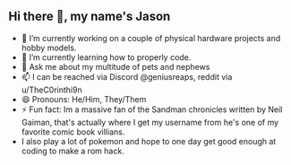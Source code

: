 ## Hi there 👋, my name's Jason

- 🔭 I’m currently working on a couple of physical hardware projects and hobby models.
- 🌱 I’m currently learning how to properly code.
- 💬 Ask me about my multitude of pets and nephews
- 📫 I can be reached via Discord @geniusreaps, reddit via u/TheC0rinthi9n
- 😄 Pronouns: He/Him, They/Them
- ⚡ Fun fact: Im a massive fan of the Sandman chronicles written by Neil Gaiman, that's actually where I get my username from he's one of my favorite comic book villians.
- I also play a lot of pokemon and hope to one day get good enough at coding to make a rom hack.

